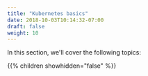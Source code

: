 ```yaml
---
title: "Kubernetes basics"
date: 2018-10-03T10:14:32-07:00
draft: false
weight: 10
---
```


In this section, we'll cover the following topics:

{{% children showhidden="false" %}}
